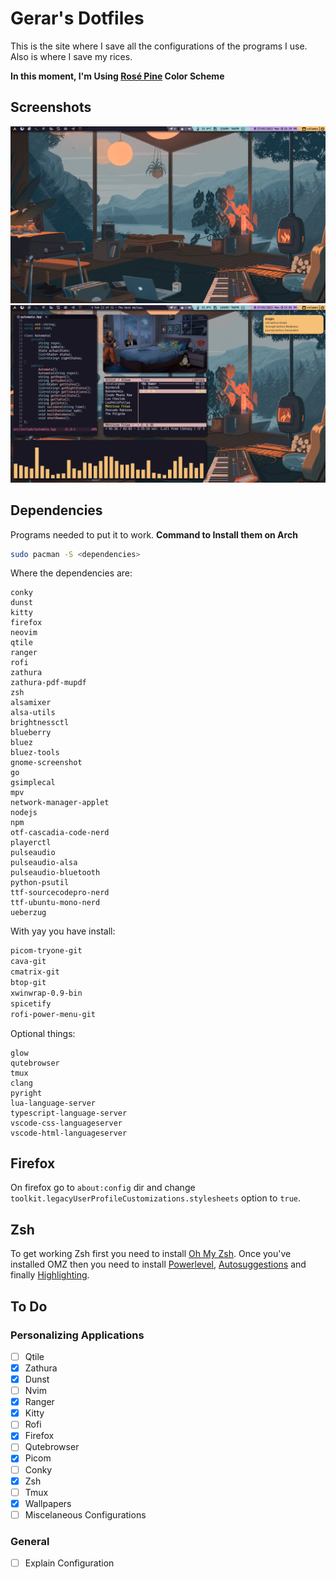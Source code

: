 # Gerar's Dotfiles
This is the site where I save all the configurations of the programs I use.
Also is where I save my rices.

**In this moment, I'm Using [Rosé Pine](https://github.com/rose-pine/rose-pine-theme) Color Scheme**

## Screenshots
![](./assets/example_1.png)
![](./assets/example_2.png)

## Dependencies
Programs needed to put it to work.
**Command to Install them on Arch**
~~~ bash
sudo pacman -S <dependencies>
~~~    
    
Where the dependencies are:   
~~~
conky
dunst
kitty
firefox
neovim
qtile
ranger
rofi
zathura
zathura-pdf-mupdf
zsh
alsamixer
alsa-utils
brightnessctl
blueberry
bluez
bluez-tools
gnome-screenshot
go
gsimplecal
mpv
network-manager-applet
nodejs
npm
otf-cascadia-code-nerd
playerctl
pulseaudio
pulseaudio-alsa
pulseaudio-bluetooth
python-psutil
ttf-sourcecodepro-nerd
ttf-ubuntu-mono-nerd
ueberzug
~~~
    
With yay you have install:
~~~ bash
picom-tryone-git
cava-git
cmatrix-git
btop-git
xwinwrap-0.9-bin
spicetify
rofi-power-menu-git
~~~
    
Optional things:
~~~
glow
qutebrowser
tmux
clang
pyright
lua-language-server
typescript-language-server
vscode-css-languageserver
vscode-html-languageserver
~~~

## Firefox
On firefox go to `about:config` dir and change `toolkit.legacyUserProfileCustomizations.stylesheets` option to `true`.

## Zsh
To get working Zsh first you need to install [Oh My Zsh](https://ohmyz.sh/). Once you've installed OMZ then you need to install [Powerlevel](https://github.com/romkatv/powerlevel10k#oh-my-zsh), [Autosuggestions](https://github.com/zsh-users/zsh-autosuggestions/blob/master/INSTALL.md#oh-my-zsh) and finally [Highlighting](https://github.com/zsh-users/zsh-autosuggestions/blob/master/INSTALL.md#oh-my-zsh).

## To Do
### Personalizing Applications
- [ ] Qtile
- [x] Zathura
- [x] Dunst
- [ ] Nvim
- [x] Ranger
- [x] Kitty
- [ ] Rofi
- [x] Firefox
- [ ] Qutebrowser
- [x] Picom
- [ ] Conky
- [x] Zsh
- [ ] Tmux
- [x] Wallpapers
- [ ] Miscelaneous Configurations

### General
- [ ] Explain Configuration
